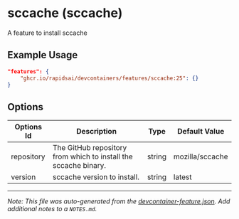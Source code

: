 
# sccache (sccache)

A feature to install sccache

## Example Usage

```json
"features": {
    "ghcr.io/rapidsai/devcontainers/features/sccache:25": {}
}
```

## Options

| Options Id | Description | Type | Default Value |
|-----|-----|-----|-----|
| repository | The GitHub repository from which to install the sccache binary. | string | mozilla/sccache |
| version | sccache version to install. | string | latest |



---

_Note: This file was auto-generated from the [devcontainer-feature.json](https://github.com/rapidsai/devcontainers/blob/main/features/src/sccache/devcontainer-feature.json).  Add additional notes to a `NOTES.md`._
